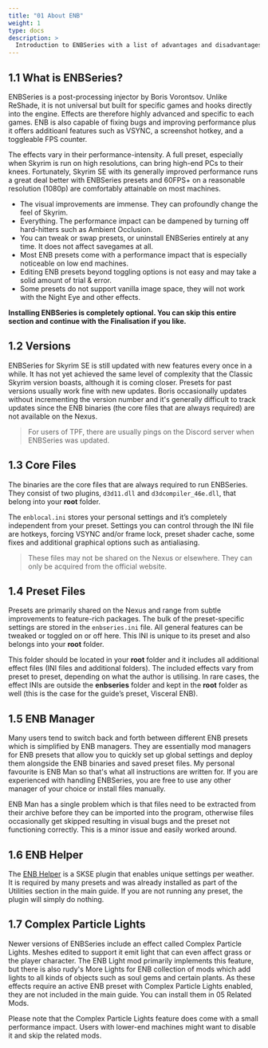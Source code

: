 ```yaml
---
title: "01 About ENB"
weight: 1
type: docs
description: >
  Introduction to ENBSeries with a list of advantages and disadvantages.
---
```


## 1.1 What is ENBSeries?

ENBSeries is a post-processing injector by Boris Vorontsov. Unlike ReShade, it is not universal but built for specific games and hooks directly into the engine. Effects are therefore highly advanced and specific to each games. ENB is also capable of fixing bugs and improving performance plus it offers additioanl features such as VSYNC, a screenshot hotkey, and a toggleable FPS counter.

The effects vary in their performance-intensity. A full preset, especially when Skyrim is run on high resolutions, can bring high-end PCs to their knees. Fortunately, Skyrim SE with its generally improved performance runs a great deal better with ENBSeries presets and 60FPS+ on a reasonable resolution (1080p) are comfortably attainable on most machines.

- <span style= "color: green"><i class="fas fa-plus-circle"></i></span> The visual improvements are immense. They can profoundly change the feel of Skyrim.
- <span style= "color: green"><i class="fas fa-plus-circle"></i></span> Everything. The performance impact can be dampened by turning off hard-hitters such as Ambient Occlusion.
- <span style= "color: green"><i class="fas fa-plus-circle"></i></span> You can tweak or swap presets, or uninstall ENBSeries entirely at any time. It does not affect savegames at all.
- <span style= "color: red"><i class="fas fa-minus-circle"></i></span> Most ENB presets come with a performance impact that is especially noticeable on low end machines.
- <span style= "color: red"><i class="fas fa-minus-circle"></i></span> Editing ENB presets beyond toggling options is not easy and may take a solid amount of trial & error.
- <span style= "color: red"><i class="fas fa-minus-circle"></i></span> Some presets do not support vanilla image space, they will not work with the Night Eye and other effects.

**Installing ENBSeries is completely optional. You can skip this entire section and continue with the Finalisation if you like.**

## 1.2 Versions

ENBSeries for Skyrim SE is still updated with new features every once in a while. It has not yet achieved the same level of complexity that the Classic Skyrim version boasts, although it is coming closer. Presets for past versions usually work fine with new updates. Boris occasionally updates without incrementing the version number and it's generally difficult to track updates since the ENB binaries (the core files that are always required) are not available on the Nexus.

> For users of TPF, there are usually pings on the Discord server when ENBSeries was updated.

## 1.3 Core Files

The binaries are the core files that are always required to run ENBSeries. They consist of two plugins, `d3d11.dll` and `d3dcompiler_46e.dll`, that belong into your **root** folder.

The `enblocal.ini` stores your personal settings and it’s completely independent from your preset. Settings you can control through the INI file are hotkeys, forcing VSYNC and/or frame lock, preset shader cache, some fixes and additional graphical options such as antialiasing.

> These files may not be shared on the Nexus or elsewhere. They can only be acquired from the official website.

## 1.4 Preset Files

Presets are primarily shared on the Nexus and range from subtle improvements to feature-rich packages. The bulk of the preset-specific settings are stored in the `enbseries.ini` file. All general features can be tweaked or toggled on or off here. This INI is unique to its preset and also belongs into your **root** folder.

This folder should be located in your **root** folder and it includes all additional effect files (INI files and additional folders). The included effects vary from preset to preset, depending on what the author is utilising. In rare cases, the effect INIs are outside the **enbseries** folder and kept in the **root** folder as well (this is the case for the guide’s preset, Visceral ENB).

## 1.5 ENB Manager

Many users tend to switch back and forth between different ENB presets which is simplified by ENB managers. They are essentially mod managers for ENB presets that allow you to quickly set up global settings and deploy them alongside the ENB binaries and saved preset files. My personal favourite is ENB Man so that's what all instructions are written for. If you are experienced with handling ENBSeries, you are free to use any other manager of your choice or install files manually.

ENB Man has a single problem which is that files need to be extracted from their archive before they can be imported into the program, otherwise files occasionally get skipped resulting in visual bugs and the preset not functioning correctly. This is a minor issue and easily worked around.

## 1.6 ENB Helper

The [ENB Helper](https://www.nexusmods.com/skyrimspecialedition/mods/23174) is a SKSE plugin that enables unique settings per weather. It is required by many presets and was already installed as part of the Utilities section in the main guide. If you are not running any preset, the plugin will simply do nothing.

## 1.7 Complex Particle Lights

Newer versions of ENBSeries include an effect called Complex Particle Lights. Meshes edited to support it emit light that can even affect grass or the player character. The ENB Light mod primarily implements this feature, but there is also rudy's More Lights for ENB collection of mods which add lights to all kinds of objects such as soul gems and certain plants. As these effects require an active ENB preset with Complex Particle Lights enabled, they are not included in the main guide. You can install them in 05 Related Mods.

Please note that the Complex Particle Lights feature does come with a small performance impact. Users with lower-end machines might want to disable it and skip the related mods.